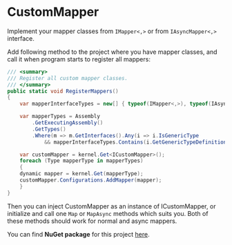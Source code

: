 # CustomMapper

Implement your mapper classes from `IMapper<,>` or from `IAsyncMapper<,>` interface.

Add following method to the project where you have mapper classes,
and call it when program starts to register all mappers:

```cs
/// <summary>
/// Register all custom mapper classes.
/// </summary>
public static void RegisterMappers()
{
    var mapperInterfaceTypes = new[] { typeof(IMapper<,>), typeof(IAsyncMapper<,>) };

    var mapperTypes = Assembly
        .GetExecutingAssembly()
        .GetTypes()
        .Where(m => m.GetInterfaces().Any(i => i.IsGenericType
            && mapperInterfaceTypes.Contains(i.GetGenericTypeDefinition())));

    var customMapper = kernel.Get<ICustomMapper>();
    foreach (Type mapperType in mapperTypes)
    {
    dynamic mapper = kernel.Get(mapperType);
    customMapper.Configurations.AddMapper(mapper);
    }
}
```

Then you can inject CustomMapper as an instance of ICustomMapper, or initialize and call one `Map` or `MapAsync` methods which suits you.
Both of these methods should work for normal and async mappers.

You can find **NuGet package** for this project [here](https://www.nuget.org/packages/Ma.CustomMapper/).

